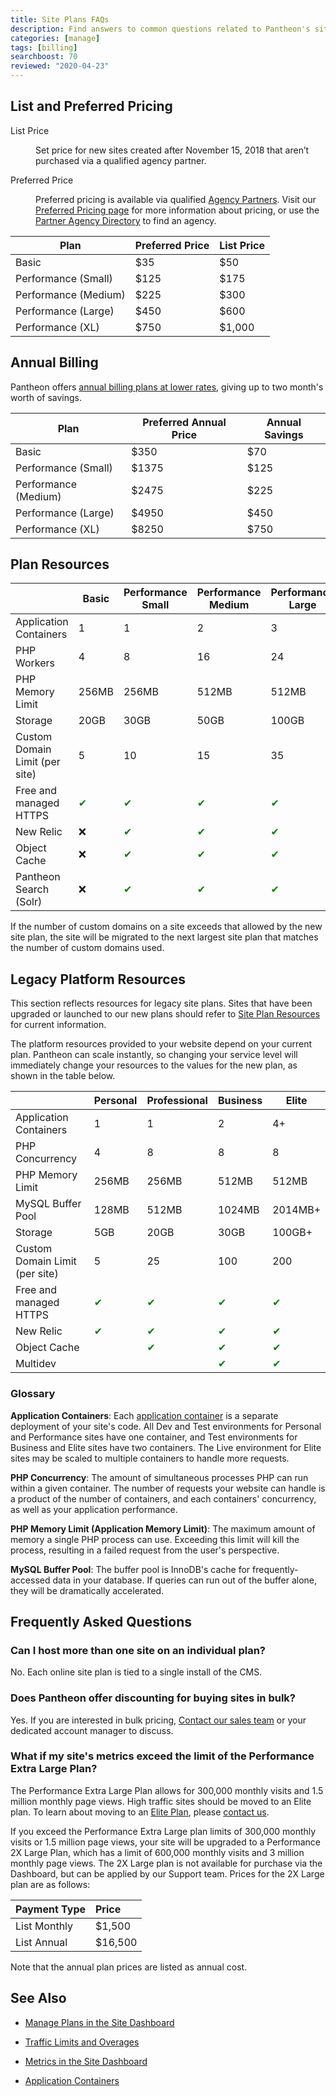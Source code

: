 ```yaml
---
title: Site Plans FAQs
description: Find answers to common questions related to Pantheon's site plans.
categories: [manage]
tags: [billing]
searchboost: 70
reviewed: "2020-04-23"
---
```


## List and Preferred Pricing

<dl>

<dt ignored>List Price</dt>

<dd>

Set price for new sites created after November 15, 2018 that aren’t purchased via a qualified agency partner.

</dd>

<dt ignored>Preferred Price</dt>

<dd>

Preferred pricing is available via qualified [Agency Partners](https://pantheon.io/plans/partner-program?docs). Visit our [Preferred Pricing page](https://pantheon.io/plans/agency-preferred-pricing) for more information about pricing, or use the [Partner Agency Directory](https://directory.pantheon.io/agencies?docs) to find an agency.

</dd>

</dl>

| Plan                 | Preferred Price | List Price  |
| -------------------- | --------------- | ----------- |
| Basic                | $35             | $50         |
| Performance (Small)  | $125            | $175        |
| Performance (Medium) | $225            | $300        |
| Performance (Large)  | $450            | $600        |
| Performance (XL)     | $750            | $1,000      |

## Annual Billing

Pantheon offers [annual billing plans at lower rates](/annual-billing), giving up to two month's worth of savings.

| Plan                 | Preferred Annual Price | Annual Savings  |
| -------------------- | ---------------------- | --------------- |
| Basic                | $350                   | $70             |
| Performance (Small)  | $1375                  | $125            |
| Performance (Medium) | $2475                  | $225            |
| Performance (Large)  | $4950                  | $450            |
| Performance (XL)     | $8250                  | $750            |

## Plan Resources

|                                                                                                                                                | Basic                                     | Performance Small                         | Performance Medium                        | Performance Large                         | Performance Extra Large                   | Elite                                     |
|------------------------------------------------------------------------------------------------------------------------------------------------|-------------------------------------------|-------------------------------------------|-------------------------------------------|-------------------------------------------|-------------------------------------------|-------------------------------------------|
| Application Containers                                                                                                                         | 1                                         | 1                                         | 2                                         | 3                                         | 4                                         | 4+                                        |
| PHP Workers                                                                                                                                    | 4                                         | 8                                         | 16                                        | 24                                        | 32                                        | Managed<br />Scaling                      |
| PHP Memory Limit                                                                                                                               | 256MB                                     | 256MB                                     | 512MB                                     | 512MB                                     | 512MB                                     | 512MB                                     |
| Storage                                                                                                                                        | 20GB                                      | 30GB                                      | 50GB                                      | 100GB                                     | 200GB                                     | 200GB+                                    |
| Custom Domain Limit (per site) <Popover   content = "For details, see <a href='/docs/domains/#custom-domains'>Domains and Redirects</a>."  />  | 5                                         | 10                                        | 15                                        | 35                                        | 70                                        | 270                                       |
| Free and managed HTTPS <Popover   content = "For details, see <a href='/docs/https/'>HTTPS on Pantheon's Global CDN</a>."  />                  | <span  style= " color:green " > ✔ </span> | <span  style= " color:green " > ✔ </span> | <span  style= " color:green " > ✔ </span> | <span  style= " color:green " > ✔ </span> | <span  style= " color:green " > ✔ </span> | <span  style= " color:green " > ✔ </span> |
| New Relic <Popover   content = "For details, see <a href='/guides/new-relic/'>New Relic APM Pro</a>."  />                                        | ❌                                         | <span  style= " color:green " > ✔ </span> | <span  style= " color:green " > ✔ </span> | <span  style= " color:green " > ✔ </span> | <span  style= " color:green " > ✔ </span> | <span  style= " color:green " > ✔ </span> |
| Object Cache <Popover   content = "For details, see <a href='/docs/object-cache/'>Object Cache (formerly Redis) for Drupal or WordPress</a>."  />     | ❌                                         | <span  style= " color:green " > ✔ </span> | <span  style= " color:green " > ✔ </span> | <span  style= " color:green " > ✔ </span> | <span  style= " color:green " > ✔ </span> | <span  style= " color:green " > ✔ </span> |
| Pantheon Search (Solr) <Popover   content = "For details, see <a href='/docs/solr/'>Pantheon Search (formerly Pantheon Solr)</a>."  />                                            | ❌                                         | <span  style= " color:green " > ✔ </span> | <span  style= " color:green " > ✔ </span> | <span  style= " color:green " > ✔ </span> | <span  style= " color:green " > ✔ </span> | <span  style= " color:green " > ✔ </span> |

<Alert title="Note" type="info">

If the number of custom domains on a site exceeds that allowed by the new site plan, the site will be migrated to the next largest site plan that matches the number of custom domains used.

</Alert>

## Legacy Platform Resources

<Alert title="Legacy Site Plans Only" type="info">

This section reflects resources for legacy site plans. Sites that have been upgraded or launched to our new plans should refer to [Site Plan Resources](/site-plans-faq#plan-resources) for current information.

</Alert>

The platform resources provided to your website depend on your current plan. Pantheon can scale instantly, so changing your service level will immediately change your resources to the values for the new plan, as shown in the table below.

|                                | Personal                                               | Professional                                           | Business                                               | Elite                                                  |
|--------------------------------|--------------------------------------------------------|--------------------------------------------------------|--------------------------------------------------------|--------------------------------------------------------|
| Application Containers         | 1                                                      | 1                                                      | 2                                                      | 4+                                                     |
| PHP Concurrency                | 4                                                      | 8                                                      | 8                                                      | 8                                                      |
| PHP Memory Limit               | 256MB                                                  | 256MB                                                  | 512MB                                                  | 512MB <Popover   content = "Up to 1024MB is available for certain Elite plans.[Learn more about Pantheon Elite Plans](https://pantheon.io/pantheon-elite-plans) and contact Sales for information about plans with custom resources." />                                                                                       |
| MySQL Buffer Pool              | 128MB                                                  | 512MB           | 1024MB                                                 | 2014MB+                                                |
| Storage                        | 5GB                                                    | 20GB                                                   | 30GB                                                   | 100GB+                                                 |
| Custom Domain Limit (per site) <Popover content="For details, see <a href='/docs/domains/#custom-domains'>Domains and Redirects</a>." /> | 5                                                      | 25                                                     | 100                                                    | 200                                                    |
| Free and managed HTTPS <Popover content="For details, see <a href='/docs/https/'>HTTPS on Pantheon's Global CDN</a>." />        | <span  style= " color:green " > ✔ </span> | <span  style= " color:green " > ✔ </span>| <span  style= " color:green " > ✔ </span> | <span  style= " color:green " > ✔ </span> |
| New Relic <Popover content="For details, see <a href='/guides/new-relic/'>New Relic APM Pro</a>." />                     | <span  style= " color:green " > ✔ </span> | <span  style= " color:green " > ✔ </span> | <span  style= " color:green " > ✔ </span> | <span  style= " color:green " > ✔ </span> |
| Object Cache  <Popover content="For details, see <a href='/docs/object-cache/'>Object Cache (formerly Redis) for Drupal or WordPress</a>." />                 |                                                        | <span  style= " color:green " > ✔ </span> | <span  style= " color:green " > ✔ </span> | <span  style= " color:green " > ✔ </span> |
| Multidev <Popover content="All sites associated with an organization have access to <a href='/docs/multidev/>Multidev</a> regardless of plan." />                      |                                                        |                                                        |<span  style= " color:green " > ✔ </span> | <span  style= " color:green " > ✔ </span> |


### Glossary

**Application Containers**: Each [application container](/application-containers) is a separate deployment of your site's code. All Dev and Test environments for Personal and Performance sites have one container, and Test environments for Business and Elite sites have two containers. The Live environment for Elite sites may be scaled to multiple containers to handle more requests.

**PHP Concurrency**: The amount of simultaneous processes PHP can run within a given container. The number of requests your website can handle is a product of the number of containers, and each containers' concurrency, as well as your application performance.

**PHP Memory Limit (Application Memory Limit)**: The maximum amount of memory a single PHP process can use. Exceeding this limit will kill the process, resulting in a failed request from the user's perspective.

**MySQL Buffer Pool**: The buffer pool is InnoDB's cache for frequently-accessed data in your database. If queries can run out of the buffer alone, they will be dramatically accelerated.

## Frequently Asked Questions

### Can I host more than one site on an individual plan?

No. Each online site plan is tied to a single install of the CMS.

### Does Pantheon offer discounting for buying sites in bulk?

Yes. If you are interested in bulk pricing, [Contact our sales team](https://pantheon.io/contact-us?docsplanFAQ) or your dedicated account manager to discuss.

### What if my site's metrics exceed the limit of the Performance Extra Large Plan?

The Performance Extra Large Plan allows for 300,000 monthly visits and 1.5 million monthly page views. High traffic sites should be moved to an Elite plan. To learn about moving to an [Elite Plan](https://pantheon.io/plans/elite?docsplanFAQ), please [contact us](https://pantheon.io/contact-us?docsplanFAQ).

If you exceed the Performance Extra Large plan limits of 300,000 monthly visits or 1.5 million page views, your site will be upgraded to a Performance 2X Large Plan, which has a limit of 600,000 monthly visits and 3 million monthly page views. The 2X Large plan is not available for purchase via the Dashboard, but can be applied by our Support team. Prices for the 2X Large plan are as follows:

| Payment Type      | Price            |
|:----------------- |:---------------- |
| List Monthly      |  $1,500          |
| List Annual       |  $16,500         |

Note that the annual plan prices are listed as annual cost.

## See Also

- [Manage Plans in the Site Dashboard](/site-plan)

- [Traffic Limits and Overages](/traffic-limits)

- [Metrics in the Site Dashboard](/metrics)

- [Application Containers](/application-containers)